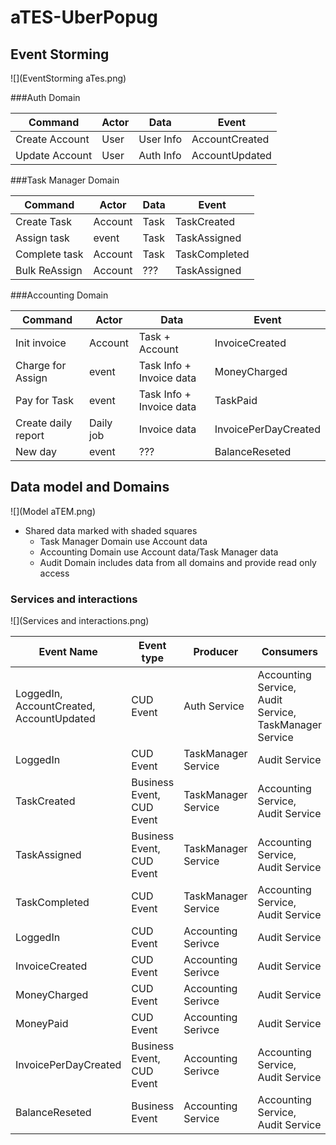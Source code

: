 # aTES-UberPopug

## Event Storming

![](EventStorming aTes.png)

###Auth Domain

|Command|Actor|Data|Event|
|---|---|---|---|
|Create Account|User|User Info|AccountCreated|
|Update Account|User|Auth Info|AccountUpdated|

###Task Manager Domain

|Command|Actor|Data|Event|
|---|---|---|---|
|Create Task|Account|Task|TaskCreated|
|Assign task|<TaskCreated> event|Task|TaskAssigned|
|Complete task|Account|Task|TaskCompleted|
|Bulk ReAssign|Account|???|TaskAssigned|

###Accounting Domain

|Command|Actor|Data|Event|
|---|---|---|---|
|Init invoice|Account|Task + Account|InvoiceCreated|
|Charge for Assign|<TaskAssigned> event|Task Info + Invoice data|MoneyCharged|
|Pay for Task|<TaskCompleted> event|Task Info + Invoice data|TaskPaid|
|Create daily report|Daily job|Invoice data|InvoicePerDayCreated|
|New day|<InvoicePerDayCreated> event|???|BalanceReseted|

## Data model and Domains

![](Model aTEM.png)

* Shared data marked with shaded squares
  * Task Manager Domain use Account data
  * Accounting Domain use Account data/Task Manager data
  * Audit Domain includes data from all domains and provide read only access

### Services and interactions

![](Services and interactions.png)

|Event Name|Event type|Producer|Consumers
|---|---|---|---|
|LoggedIn, AccountCreated, AccountUpdated|CUD Event|Auth Service|Accounting Service, Audit Service, TaskManager Service|
|LoggedIn|CUD Event|TaskManager Service|Audit Service|
|TaskCreated|Business Event, CUD Event|TaskManager Service|Accounting Service, Audit Service|
|TaskAssigned|Business Event, CUD Event|TaskManager Service|Accounting Service, Audit Service|
|TaskCompleted|CUD Event|TaskManager Service|Accounting Service, Audit Service|
|LoggedIn|CUD Event|Accounting Serivce|Audit Service|
|InvoiceCreated|CUD Event|Accounting Serivce|Audit Service|
|MoneyCharged|CUD Event|Accounting Serivce|Audit Service|
|MoneyPaid|CUD Event|Accounting Serivce|Audit Service|
|InvoicePerDayCreated|Business Event, CUD Event|Accounting Serivce|Accounting Service, Audit Service|
|BalanceReseted|Business Event|Accounting Service|Accounting Service, Audit Service|
